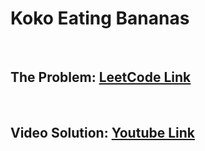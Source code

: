 # Koko Eating Bananas

<br>

## The Problem: [LeetCode Link](https://leetcode.com/problems/koko-eating-bananas/)

<br>

## Video Solution: [Youtube Link](https://youtu.be/0Vu-cGHm3Hk)
